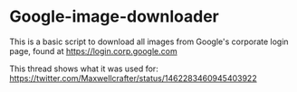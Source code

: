 # Google-image-downloader


This is a basic script to download all images from Google's corporate login page, found at https://login.corp.google.com

This thread shows what it was used for: https://twitter.com/Maxwellcrafter/status/1462283460945403922
